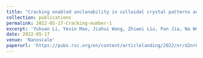 ```yaml
---
title: "Cracking enabled unclonability in colloidal crystal patterns authenticated with computer vision"
collection: publications
permalink: 2022-05-17-Cracking-number-1
excerpt: 'Yuhuan Li, Yexin Mao, Jiahui Wang, Zhiwei Liu, Pan Jia, Na Wu, Haitao Yu, Jinqiao Wang, Yanlin Song, Jinming Zhou'
date: 2022-05-17
venue: 'Nanoscale'
paperurl: 'https://pubs.rsc.org/en/content/articlelanding/2022/nr/d2nr01479c/unauth'
---
```

